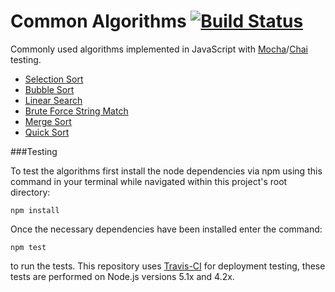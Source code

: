 # Common Algorithms [![Build Status](https://travis-ci.org/JHM90/common-algorithms.svg?branch=master)](https://travis-ci.org/JHM90/common-algorithms)

Commonly used algorithms implemented in JavaScript with [Mocha](https://mochajs.org/)/[Chai](http://chaijs.com/) testing.

* [Selection Sort](https://github.com/JHM90/common-algorithms/blob/master/algorithms/selectionSort.js)
* [Bubble Sort](https://github.com/JHM90/common-algorithms/blob/master/algorithms/bubbleSort.js)
* [Linear Search](https://github.com/JHM90/common-algorithms/blob/master/algorithms/linearSearch.js)
* [Brute Force String Match](https://github.com/JHM90/common-algorithms/blob/master/algorithms/bruteForceStringMatch.js)
* [Merge Sort](https://github.com/JHM90/common-algorithms/blob/master/algorithms/mergeSort.js)
* [Quick Sort](https://github.com/JHM90/common-algorithms/blob/master/algorithms/quickSort.js)

###Testing

To test the algorithms first install the node dependencies via npm using this command in your terminal while navigated within this project's root directory:

`npm install`

Once the necessary dependencies have been installed enter the command:

`npm test`

to run the tests.  This repository uses [Travis-CI](https://travis-ci.org/JHM90/common-algorithms) for deployment testing, these tests are performed on Node.js versions 5.1x and 4.2x.
